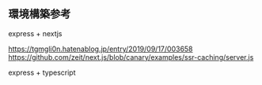 ## 環境構築参考

express + nextjs

https://tgmgli0n.hatenablog.jp/entry/2019/09/17/003658
https://github.com/zeit/next.js/blob/canary/examples/ssr-caching/server.js

express + typescript

